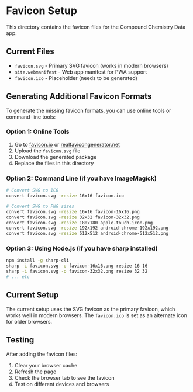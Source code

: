 # Favicon Setup

This directory contains the favicon files for the Compound Chemistry Data app.

## Current Files

- `favicon.svg` - Primary SVG favicon (works in modern browsers)
- `site.webmanifest` - Web app manifest for PWA support
- `favicon.ico` - Placeholder (needs to be generated)

## Generating Additional Favicon Formats

To generate the missing favicon formats, you can use online tools or command-line tools:

### Option 1: Online Tools

1. Go to [favicon.io](https://favicon.io/) or [realfavicongenerator.net](https://realfavicongenerator.net/)
2. Upload the `favicon.svg` file
3. Download the generated package
4. Replace the files in this directory

### Option 2: Command Line (if you have ImageMagick)

```bash
# Convert SVG to ICO
convert favicon.svg -resize 16x16 favicon.ico

# Convert SVG to PNG sizes
convert favicon.svg -resize 16x16 favicon-16x16.png
convert favicon.svg -resize 32x32 favicon-32x32.png
convert favicon.svg -resize 180x180 apple-touch-icon.png
convert favicon.svg -resize 192x192 android-chrome-192x192.png
convert favicon.svg -resize 512x512 android-chrome-512x512.png
```

### Option 3: Using Node.js (if you have sharp installed)

```bash
npm install -g sharp-cli
sharp -i favicon.svg -o favicon-16x16.png resize 16 16
sharp -i favicon.svg -o favicon-32x32.png resize 32 32
# ... etc
```

## Current Setup

The current setup uses the SVG favicon as the primary favicon, which works well in modern browsers. The `favicon.ico` is set as an alternate icon for older browsers.

## Testing

After adding the favicon files:

1. Clear your browser cache
2. Refresh the page
3. Check the browser tab to see the favicon
4. Test on different devices and browsers
